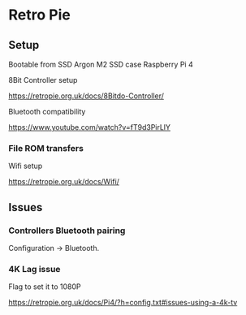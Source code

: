 # Retro Pie



## Setup 

Bootable from SSD
Argon M2 SSD case Raspberry Pi 4

8Bit Controller setup

https://retropie.org.uk/docs/8Bitdo-Controller/


Bluetooth compatibility 

https://www.youtube.com/watch?v=fT9d3PirLlY


### File ROM transfers


Wifi setup

https://retropie.org.uk/docs/Wifi/


## Issues

### Controllers Bluetooth pairing

Configuration -> Bluetooth.



### 4K Lag issue

Flag to set it to 1080P

https://retropie.org.uk/docs/Pi4/?h=config.txt#issues-using-a-4k-tv



